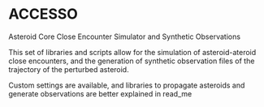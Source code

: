 # ACCESSO

Asteroid Core Close Encounter Simulator and Synthetic Observations



This set of libraries and scripts allow for the simulation of asteroid-ateroid close encounters, and the generation of synthetic observation files of the trajectory of the perturbed asteroid.



Custom settings are available, and libraries to propagate asteroids and generate observations are better explained in read\_me

